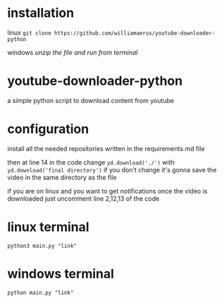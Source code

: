 # installation
linux `git clone https://github.com/williamaerus/youtube-downloader-python`

windows *unzip the file and run from terminal*
# youtube-downloader-python
a simple python script to download content from youtube


# configuration 
install all the needed repositories written in the requirements.md file

then at line 14 in the code change `yd.download('./')` with `yd.download('final directory')` if you don't change it's gonna save the video in the same directory as the file

if you are on linux and you want to get notifications once the video is downloaded just uncomment line 2,12,13 of the code

# linux terminal

`python3 main.py "link"`

# windows terminal

`python main.py "link"`
